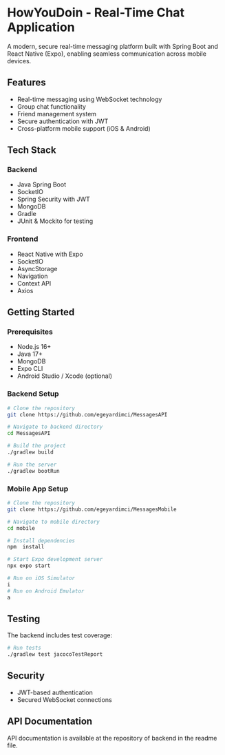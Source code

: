 # HowYouDoin - Real-Time Chat Application

A modern, secure real-time messaging platform built with Spring Boot and React Native (Expo), enabling seamless communication across mobile devices.

## Features

- Real-time messaging using WebSocket technology
- Group chat functionality
- Friend management system
- Secure authentication with JWT
- Cross-platform mobile support (iOS & Android)

## Tech Stack

### Backend

- Java Spring Boot
- SocketIO
- Spring Security with JWT
- MongoDB
- Gradle
- JUnit & Mockito for testing

### Frontend

- React Native with Expo
- SocketIO
- AsyncStorage
- Navigation
- Context API
- Axios

## Getting Started

### Prerequisites

- Node.js 16+
- Java 17+
- MongoDB
- Expo CLI
- Android Studio / Xcode (optional)

### Backend Setup

```bash
# Clone the repository
git clone https://github.com/egeyardimci/MessagesAPI

# Navigate to backend directory
cd MessagesAPI

# Build the project
./gradlew build

# Run the server
./gradlew bootRun
```

### Mobile App Setup

```bash
# Clone the repository
git clone https://github.com/egeyardimci/MessagesMobile

# Navigate to mobile directory
cd mobile

# Install dependencies
npm  install

# Start Expo development server
npx expo start

# Run on iOS Simulator
i
# Run on Android Emulator
a
```

## Testing

The backend includes test coverage:

```bash
# Run tests
./gradlew test jacocoTestReport
```

## Security

- JWT-based authentication
- Secured WebSocket connections

## API Documentation

API documentation is available at the repository of backend in the readme file.
